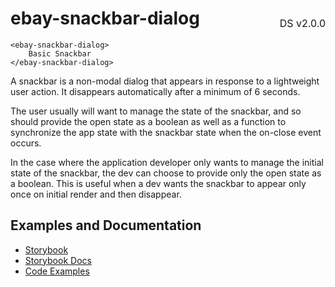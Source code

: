 <h1 style='display: flex; justify-content: space-between; align-items: center;'>
    <span>
        ebay-snackbar-dialog
    </span>
    <span style='font-weight: normal; font-size: medium; margin-bottom: -15px;'>
        DS v2.0.0
    </span>
</h1>

```marko
<ebay-snackbar-dialog>
    Basic Snackbar
</ebay-snackbar-dialog>
```

A snackbar is a non-modal dialog that appears in response to a lightweight user action. It disappears automatically after a minimum of 6 seconds.

The user usually will want to manage the state of the snackbar, and so should provide the open state as a boolean as well as a function to synchronize the app state with the snackbar state when the on-close event occurs.

In the case where the application developer only wants to manage the initial state of the snackbar, the dev can choose to provide only the open state as a boolean. This is useful when a dev wants the snackbar to appear only once on initial render and then disappear.

## Examples and Documentation

- [Storybook](https://ebay.github.io/ebayui-core/?path=/story/dialogs-ebay-snackbar-dialog)
- [Storybook Docs](https://ebay.github.io/ebayui-core/?path=/docs/dialogs-ebay-snackbar-dialog)
- [Code Examples](https://github.com/eBay/ebayui-core/tree/master/src/components/ebay-snackbar-dialog/examples)
